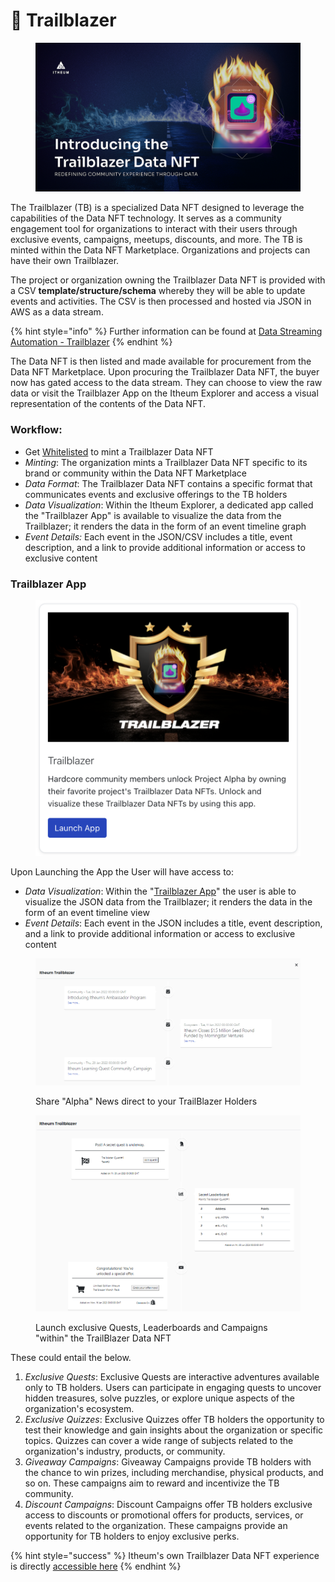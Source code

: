 # 🎏 Trailblazer

<figure><img src="../../../.gitbook/assets/image (83).png" alt=""><figcaption></figcaption></figure>

The Trailblazer (TB) is a specialized Data NFT designed to leverage the capabilities of the Data NFT technology. It serves as a community engagement tool for organizations to interact with their users through exclusive events, campaigns, meetups, discounts, and more. The TB is minted within the Data NFT Marketplace. Organizations and projects can have their own Trailblazer.

The project or organization owning the Trailblazer Data NFT is provided with a CSV **template/structure/schema** whereby they will be able to update events and activities. The CSV is then processed and hosted via JSON in AWS as a data stream.

{% hint style="info" %}
Further information can be found at [Data Streaming Automation - Trailblazer](../../pre-aithra-integrators/data-streams-guides/amazon-web-services-aws/storage-aws-s3/data-nft-streaming-automation-trailblazer.md)
{% endhint %}

The Data NFT is then listed and made available for procurement from the Data NFT Marketplace. Upon procuring the Trailblazer Data NFT, the buyer now has gated access to the data stream. They can choose to view the raw data or visit the Trailblazer App on the Itheum Explorer and access a visual representation of the contents of the Data NFT.

### Workflow:

* Get [Whitelisted](https://datadex.itheum.io/getwhitelisted) to mint a Trailblazer Data NFT
* _Minting_: The organization mints a Trailblazer Data NFT specific to its brand or community within the Data NFT Marketplace
* _Data Format_: The Trailblazer Data NFT contains a specific format that communicates events and exclusive offerings to the TB holders
* _Data Visualization_: Within the Itheum Explorer, a dedicated app called the "Trailblazer App" is available to visualize the data from the Trailblazer; it renders the data in the form of an event timeline graph
* _Event Details:_ Each event in the JSON/CSV includes a title, event description, and a link to provide additional information or access to exclusive content

### Trailblazer App

<figure><img src="../../../.gitbook/assets/image (41).png" alt="" width="563"><figcaption></figcaption></figure>

Upon Launching the App the User will have access to:&#x20;

* _Data Visualization_: Within the "[Trailblazer App](https://explorer.itheum.io/project-trailblazer)" the user is able to visualize the JSON data from the Trailblazer; it renders the data in the form of an event timeline view
* _Event Details_: Each event in the JSON includes a title, event description, and a link to provide additional information or access to exclusive content

<figure><img src="../../../.gitbook/assets/APPS.png" alt=""><figcaption><p>Share "Alpha" News direct to your TrailBlazer Holders</p></figcaption></figure>

<figure><img src="../../../.gitbook/assets/image (42).png" alt=""><figcaption><p>Launch exclusive Quests, Leaderboards and Campaigns "within" the TrailBlazer Data NFT</p></figcaption></figure>

These could entail the below.

1. _Exclusive Quests_: Exclusive Quests are interactive adventures available only to TB holders. Users can participate in engaging quests to uncover hidden treasures, solve puzzles, or explore unique aspects of the organization's ecosystem.
2. _Exclusive Quizzes_: Exclusive Quizzes offer TB holders the opportunity to test their knowledge and gain insights about the organization or specific topics. Quizzes can cover a wide range of subjects related to the organization's industry, products, or community.
3. _Giveaway Campaigns_: Giveaway Campaigns provide TB holders with the chance to win prizes, including merchandise, physical products, and so on. These campaigns aim to reward and incentivize the TB community.
4. _Discount Campaigns_: Discount Campaigns offer TB holders exclusive access to discounts or promotional offers for products, services, or events related to the organization. These campaigns provide an opportunity for TB holders to enjoy exclusive perks.



{% hint style="success" %}
Itheum's own Trailblazer Data NFT experience is directly [accessible here](https://explorer.itheum.io/project-trailblazer)
{% endhint %}
